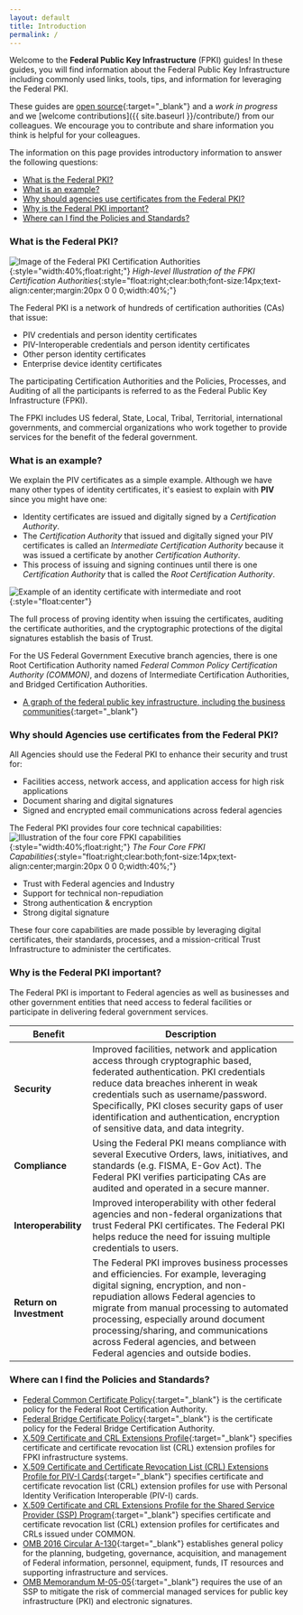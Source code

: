 ```yaml
---
layout: default
title: Introduction
permalink: /
---
```


Welcome to the **Federal Public Key Infrastructure** (FPKI) guides!  In these guides, you will find information about the Federal Public Key Infrastructure including commonly used links, tools, tips, and information for leveraging the Federal PKI.  

These guides are [open source](https://github.com/gsa/fpki-guides){:target="_blank"} and a _work in progress_ and we [welcome contributions]({{ site.baseurl }}/contribute/) from our colleagues.  We encourage you to contribute and share information you think is helpful for your colleagues.

The information on this page provides introductory information to answer the following questions:

- [What is the Federal PKI?](#what-is-the-federal-pki)
- [What is an example?](#what-is-an-example)
- [Why should agencies use certificates from the Federal PKI?](#why-should-agencies-use-certificates-from-the-federal-pki)
- [Why is the Federal PKI important?](#why-is-the-federal-pki-important)
- [Where can I find the Policies and Standards?](#where-can-i-find-the-policies-and-standards)


### What is the Federal PKI?
![Image of the Federal PKI Certification Authorities](img/Intro-image3.png){:style="width:40%;float:right;"}
*High-level Illustration of the FPKI Certification Authorities*{:style="float:right;clear:both;font-size:14px;text-align:center;margin:20px 0 0 0;width:40%;"}

The Federal PKI is a network of hundreds of certification authorities (CAs) that issue:

- PIV credentials and person identity certificates
- PIV-Interoperable credentials and person identity certificates
- Other person identity certificates
- Enterprise device identity certificates

The participating Certification Authorities and the Policies, Processes, and Auditing of all the participants is referred to as the Federal Public Key Infrastructure (FPKI).

The FPKI includes US federal, State, Local, Tribal, Territorial, international governments, and commercial organizations who work together to provide services for the benefit of the federal government.


### What is an example?
We explain the PIV certificates as a simple example.  Although we have many other types of identity certificates, it's easiest to explain with **PIV** since you might have one:

* Identity certificates are issued and digitally signed by a _Certification Authority_.  
* The _Certification Authority_ that issued and digitally signed your PIV certificates is called an _Intermediate Certification Authority_ because it was issued a certificate by another _Certification Authority_.  
* This process of issuing and signing continues until there is one  _Certification Authority_ that is called the _Root Certification Authority_.

![Example of an identity certificate with intermediate and root]({{site.baseurl}}/img/pivcertificatechain_small.png){:style="float:center"}

The full process of proving identity when issuing the certificates, auditing the certificate authorities, and the cryptographic protections of the digital signatures establish the basis of Trust.

For the US Federal Government Executive branch agencies, there is one Root Certification Authority named _Federal Common Policy Certification Authority (COMMON)_, and dozens of Intermediate Certification Authorities, and Bridged Certification Authorities.  

*  [A graph of the federal public key infrastructure, including the business communities](https://fpki-graph.fpki-lab.gov/){:target="_blank"}


### Why should Agencies use certificates from the Federal PKI?

All Agencies should use the Federal PKI to enhance their security and trust for:

* Facilities access, network access, and application access for high risk applications 
* Document sharing and digital signatures
* Signed and encrypted email communications across federal agencies

The Federal PKI provides four core technical capabilities:
![Illustration of the four core FPKI capabilities](img/fpki-core.png){:style="width:40%;float:right;"}
*The Four Core FPKI Capabilities*{:style="float:right;clear:both;font-size:14px;text-align:center;margin:20px 0 0 0;width:40%;"}

* Trust with Federal agencies and Industry
* Support for technical non-repudiation
* Strong authentication & encryption
* Strong digital signature

These four core capabilities are made possible by leveraging digital certificates, their standards, processes, and a mission-critical Trust Infrastructure to administer the certificates. 


### Why is the Federal PKI important?

The Federal PKI is important to Federal agencies as well as businesses and other government entities that need access to federal facilities or participate in delivering federal government services.    

|**Benefit**|**Description**|
|-----------|---------------|
|**Security**| Improved facilities, network and application access through cryptographic based, federated authentication. PKI credentials reduce data breaches inherent in weak credentials such as username/password. Specifically, PKI closes security gaps of user identification and authentication, encryption of sensitive data, and data integrity. |
|**Compliance**| Using the Federal PKI means compliance with several Executive Orders, laws, initiatives, and standards (e.g. FISMA, E-Gov Act). The Federal PKI verifies participating CAs are audited and operated in a secure manner.|
|**Interoperability**|Improved interoperability with other federal agencies and non-federal organizations that trust Federal PKI certificates. The Federal PKI helps reduce the need for issuing multiple credentials to users.|
|**Return on Investment**|The Federal PKI improves business processes and efficiencies.  For example, leveraging digital signing, encryption, and non-repudiation allows Federal agencies to migrate from manual processing to automated processing, especially around document processing/sharing, and communications across Federal agencies, and between Federal agencies and outside bodies.  


### Where can I find the Policies and Standards?

* [Federal Common Certificate Policy](https://www.idmanagement.gov/IDM/s/article_content_old?tag=a0Gt0000000SfwS){:target="_blank"} is the certificate policy for the Federal Root Certification Authority.
* [Federal Bridge Certificate Policy](https://www.idmanagement.gov/IDM/s/article_content_old?tag=a0Gt0000000SfwS){:target="_blank"} is the certificate policy for the Federal Bridge Certification Authority.
* [X.509 Certificate and CRL Extensions Profile](https://www.idmanagement.gov/IDM/s/document_detail?Id=kA0t00000008Od8CAE){:target="_blank"} specifies certificate and certificate revocation list (CRL) extension profiles for FPKI infrastructure systems.
* [X.509 Certificate and Certificate Revocation List (CRL) Extensions Profile for PIV-I Cards](https://www.idmanagement.gov/IDM/s/document_detail?Id=kA0t00000008ObiCAE){:target="_blank"} specifies certificate and certificate revocation list (CRL) extension profiles for use with Personal Identity Verification Interoperable (PIV-I) cards.
* [X.509 Certificate and CRL Extensions Profile for the Shared Service Provider (SSP) Program](https://www.idmanagement.gov/IDM/s/document_detail?Id=kA0t0000000GmdcCAC){:target="_blank"} specifies certificate and certificate revocation list (CRL) extension profiles for certificates and CRLs issued under COMMON.
* [OMB 2016 Circular A-130](https://www.whitehouse.gov/sites/whitehouse.gov/files/omb/circulars/A130/a130revised.pdf){:target="_blank"} establishes general policy for the planning, budgeting, governance, acquisition, and management of Federal information, personnel, equipment, funds, IT resources and supporting infrastructure and services.
* [OMB Memorandum M-05-05](https://www.whitehouse.gov/sites/whitehouse.gov/files/omb/memoranda/2005/m05-05.pdf){:target="_blank"}  requires the use of an SSP to mitigate the risk of commercial managed services for public key infrastructure (PKI) and electronic signatures.
